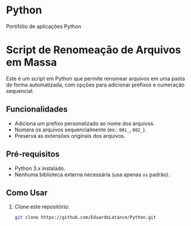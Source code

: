 # Python
Portifólio de aplicações Python
# Script de Renomeação de Arquivos em Massa

Este é um script em Python que permite renomear arquivos em uma pasta de forma automatizada, com opções para adicionar prefixos e numeração sequencial.

## Funcionalidades
- Adiciona um prefixo personalizado ao nome dos arquivos.
- Numera os arquivos sequencialmente (ex.: `001_`, `002_`).
- Preserva as extensões originais dos arquivos.

## Pré-requisitos
- Python 3.x instalado.
- Nenhuma biblioteca externa necessária (usa apenas `os` padrão).

## Como Usar
1. Clone este repositório:
   ```bash
   git clone https://github.com/EduardoLatance/Python.git